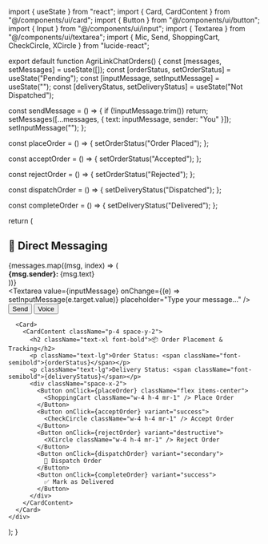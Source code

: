 import { useState } from "react";
import { Card, CardContent } from "@/components/ui/card";
import { Button } from "@/components/ui/button";
import { Input } from "@/components/ui/input";
import { Textarea } from "@/components/ui/textarea";
import { Mic, Send, ShoppingCart, CheckCircle, XCircle } from "lucide-react";

export default function AgriLinkChatOrders() {
  const [messages, setMessages] = useState([]);
  const [orderStatus, setOrderStatus] = useState("Pending");
  const [inputMessage, setInputMessage] = useState("");
  const [deliveryStatus, setDeliveryStatus] = useState("Not Dispatched");

  const sendMessage = () => {
    if (!inputMessage.trim()) return;
    setMessages([...messages, { text: inputMessage, sender: "You" }]);
    setInputMessage("");
  };

  const placeOrder = () => {
    setOrderStatus("Order Placed");
  };

  const acceptOrder = () => {
    setOrderStatus("Accepted");
  };

  const rejectOrder = () => {
    setOrderStatus("Rejected");
  };

  const dispatchOrder = () => {
    setDeliveryStatus("Dispatched");
  };

  const completeOrder = () => {
    setDeliveryStatus("Delivered");
  };

  return (
    <div className="p-6 max-w-2xl mx-auto space-y-4">
      <Card>
        <CardContent className="p-4 space-y-2">
          <h2 className="text-xl font-bold">💬 Direct Messaging</h2>
          <div className="h-40 overflow-y-auto border p-2 rounded bg-gray-100">
            {messages.map((msg, index) => (
              <div key={index} className="mb-1">
                <strong>{msg.sender}: </strong>
                <span>{msg.text}</span>
              </div>
            ))}
          </div>
          <div className="flex space-x-2">
            <Textarea
              value={inputMessage}
              onChange={(e) => setInputMessage(e.target.value)}
              placeholder="Type your message..."
            />
            <Button onClick={sendMessage} className="flex items-center">
              <Send className="w-4 h-4 mr-1" /> Send
            </Button>
            <Button variant="outline" className="flex items-center">
              <Mic className="w-4 h-4 mr-1" /> Voice
            </Button>
          </div>
        </CardContent>
      </Card>

      <Card>
        <CardContent className="p-4 space-y-2">
          <h2 className="text-xl font-bold">📦 Order Placement & Tracking</h2>
          <p className="text-lg">Order Status: <span className="font-semibold">{orderStatus}</span></p>
          <p className="text-lg">Delivery Status: <span className="font-semibold">{deliveryStatus}</span></p>
          <div className="space-x-2">
            <Button onClick={placeOrder} className="flex items-center">
              <ShoppingCart className="w-4 h-4 mr-1" /> Place Order
            </Button>
            <Button onClick={acceptOrder} variant="success">
              <CheckCircle className="w-4 h-4 mr-1" /> Accept Order
            </Button>
            <Button onClick={rejectOrder} variant="destructive">
              <XCircle className="w-4 h-4 mr-1" /> Reject Order
            </Button>
            <Button onClick={dispatchOrder} variant="secondary">
              🚚 Dispatch Order
            </Button>
            <Button onClick={completeOrder} variant="success">
              ✅ Mark as Delivered
            </Button>
          </div>
        </CardContent>
      </Card>
    </div>
  );
}
